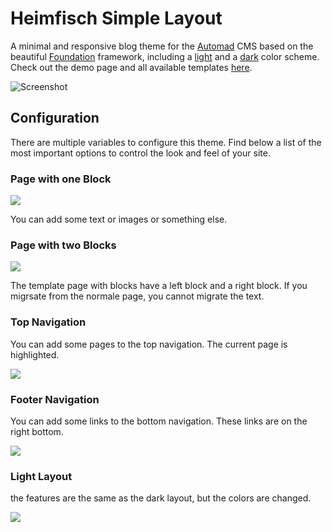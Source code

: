 # Heimfisch Simple Layout

A minimal and responsive blog theme for the [Automad](https://automad.org) CMS based on the beautiful [Foundation](https://get.foundation/) framework, including a [light](#light-scheme) and a [dark](#dark-scheme) color scheme. Check out the demo page and all available templates [here](https://dev.heinisch-design.de/demo/simplelayout).

![Screenshot](https://dev.heinisch-design.de/demo/shared/simplatelayout/simple_layout-dark-1.png)

## Configuration

There are multiple variables to configure this theme. Find below a list of the most important options to control the look and feel of your site.

### Page with one Block

![](https://dev.heinisch-design.de/demo/shared/simplatelayout/simple_layout-dark-4.png)

You can add some text or images or something else.

### Page with two Blocks

![](https://dev.heinisch-design.de/demo/shared/simplatelayout/simple_layout-dark-1.png)

The template page with blocks have a left block and a right block. If you migrsate from the normale page, you cannot migrate the text.

### Top Navigation

You can add some pages to the top navigation. The current page is highlighted.

![](https://dev.heinisch-design.de/demo/shared/simplatelayout/simple_layout-dark-2.png)

### Footer Navigation

You can add some links to the bottom navigation. These links are on the right bottom.

![](https://dev.heinisch-design.de/demo/shared/simplatelayout/simple_layout-dark-3.png)


### Light Layout

the features are the same as the dark layout, but the colors are changed.

![](https://dev.heinisch-design.de/demo/shared/simplatelayout/simple_layout-light-1.png)
